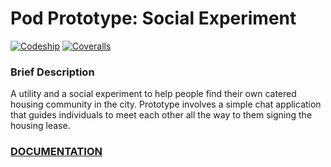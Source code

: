 # Pod Prototype: Social Experiment

[ ![Codeship](https://img.shields.io/codeship/cd5bb860-3b3c-0133-7ab0-4e85fe1543ec.svg?style=flat-square)](https://codeship.com/projects/102080)
[ ![Coveralls](https://img.shields.io/coveralls/UrbanPod/PodTestPrototype.svg?style=flat-square)](https://coveralls.io/github/UrbanPod/PodTestPrototype)

### Brief Description
A utility and a social experiment to help people find their own catered
housing community in the city. Prototype involves a simple chat application
that guides individuals to meet each other all the way to them signing the
housing lease.

### [DOCUMENTATION](https://github.com/podtogether/pod-test-prototype/wiki)
